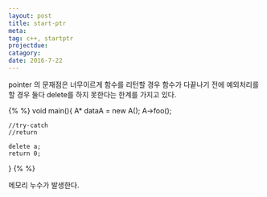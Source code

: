 ```yaml
---
layout: post
title: start-ptr 
meta: 
tag: c++, startptr
projectdue: 
catagory:
date: 2016-7-22
---
```


pointer 의 문재점은 너무이르게 함수를 리턴할 경우 함수가 다끝나기 전에 예외처리를 할 경우 둘다 delete를 하지 못한다는 한계를 가지고 있다. 

{% %}
void main(){
	A* dataA = new A();
	A->foo();
	
	//try-catch
	//return	

	delete a;
	return 0;
}
{% %}

메모리 누수가 발생한다. 

